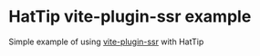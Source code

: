 # HatTip vite-plugin-ssr example

Simple example of using [vite-plugin-ssr](https://vite-plugin-ssr.com) with HatTip

